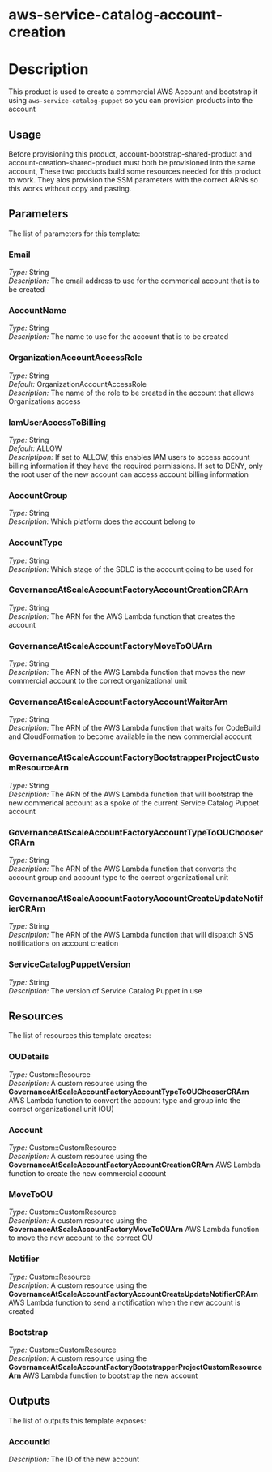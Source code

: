 # aws-service-catalog-account-creation
# Description
This product is used to create a commercial AWS Account and bootstrap it using `aws-service-catalog-puppet` so you can provision products into the account
 
## Usage
Before provisioning this product, account-bootstrap-shared-product and account-creation-shared-product must both be provisioned into the same account, These two products build some resources needed for this product to work. They alos provision the SSM parameters with the correct ARNs so this works without copy and pasting. 

## Parameters
The list of parameters for this template:

### Email 
*Type:* String  
*Description:* The email address to use for the commerical account that is to be created
### AccountName 
*Type:* String  
*Description:* The name to use for the account that is to be created 
### OrganizationAccountAccessRole 
*Type:* String  
*Default:* OrganizationAccountAccessRole  
*Description:* The name of the role to be created in the account that allows Organizations access 
### IamUserAccessToBilling 
*Type:* String  
*Default:* ALLOW  
*Descriptipon:* If set to ALLOW, this enables IAM users to access account billing information if they have the required permissions. If set to DENY, only the root user of the new account can access account billing information
### AccountGroup 
*Type:* String  
*Description:* Which platform does the account belong to 
### AccountType 
*Type:* String  
*Description:* Which stage of the SDLC is the account going to be used for 
### GovernanceAtScaleAccountFactoryAccountCreationCRArn 
*Type:* String  
*Description:* The ARN for the AWS Lambda function that creates the account
### GovernanceAtScaleAccountFactoryMoveToOUArn 
*Type:* String  
*Description:* The ARN of the AWS Lambda function that moves the new commercial account to the correct organizational unit
### GovernanceAtScaleAccountFactoryAccountWaiterArn 
*Type:* String  
*Description:* The ARN of the AWS Lambda function that waits for CodeBuild and CloudFormation to become available in the new commercial account
### GovernanceAtScaleAccountFactoryBootstrapperProjectCustomResourceArn 
*Type:* String  
*Description:* The ARN of the AWS Lambda function that will bootstrap the new commerical account as a spoke of the current Service Catalog Puppet account
### GovernanceAtScaleAccountFactoryAccountTypeToOUChooserCRArn 
*Type:* String  
*Description:* The ARN of the AWS Lambda function that converts the account group and account type to the correct organizational unit
### GovernanceAtScaleAccountFactoryAccountCreateUpdateNotifierCRArn 
*Type:* String  
*Description:* The ARN of the AWS Lambda function that will dispatch SNS notifications on account creation
### ServiceCatalogPuppetVersion
*Type:* String  
*Description:* The version of Service Catalog Puppet in use

## Resources
The list of resources this template creates:

### OUDetails 
*Type:* Custom::Resource  
*Description:* A custom resource using the **GovernanceAtScaleAccountFactoryAccountTypeToOUChooserCRArn** AWS Lambda function to convert the account type and group into the correct organizational unit (OU)
### Account 
*Type:* Custom::CustomResource  
*Description:* A custom resource using the **GovernanceAtScaleAccountFactoryAccountCreationCRArn** AWS Lambda function to create the new commercial account

### MoveToOU 
*Type:* Custom::CustomResource  
*Description:* A custom resource using the **GovernanceAtScaleAccountFactoryMoveToOUArn** AWS Lambda function to move the new account to the correct OU
### Notifier 
*Type:* Custom::Resource  
*Description:* A custom resource using the **GovernanceAtScaleAccountFactoryAccountCreateUpdateNotifierCRArn** AWS Lambda function to send a notification when the new account is created
### Bootstrap 
*Type:* Custom::CustomResource  
*Description:* A custom resource using the **GovernanceAtScaleAccountFactoryBootstrapperProjectCustomResourceArn** AWS Lambda function to bootstrap the new account

## Outputs
The list of outputs this template exposes:

### AccountId 
*Description:* The ID of the new account
  
